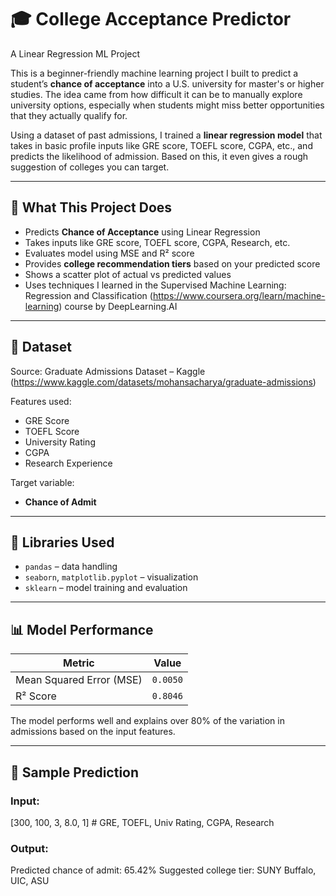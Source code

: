 # 🎓 College Acceptance Predictor 

A Linear Regression ML Project

This is a beginner-friendly machine learning project I built to predict a student’s **chance of acceptance** into a U.S. university for master's or higher studies. The idea came from how difficult it can be to manually explore university options, especially when students might miss better opportunities that they actually qualify for.

Using a dataset of past admissions, I trained a **linear regression model** that takes in basic profile inputs like GRE score, TOEFL score, CGPA, etc., and predicts the likelihood of admission. Based on this, it even gives a rough suggestion of colleges you can target.

---

## 📌 What This Project Does

- Predicts **Chance of Acceptance** using Linear Regression
- Takes inputs like GRE score, TOEFL score, CGPA, Research, etc.
- Evaluates model using MSE and R² score
- Provides **college recommendation tiers** based on your predicted score
- Shows a scatter plot of actual vs predicted values
- Uses techniques I learned in the Supervised Machine Learning: Regression and Classification (https://www.coursera.org/learn/machine-learning) course by DeepLearning.AI

---

## 📁 Dataset

Source: Graduate Admissions Dataset – Kaggle (https://www.kaggle.com/datasets/mohansacharya/graduate-admissions)

Features used:
- GRE Score
- TOEFL Score
- University Rating
- CGPA
- Research Experience  

Target variable: 
- **Chance of Admit**

---

## 🧠 Libraries Used

- `pandas` – data handling  
- `seaborn`, `matplotlib.pyplot` – visualization  
- `sklearn` – model training and evaluation  

---

## 📊 Model Performance

| Metric        		| Value    |
|-------------------------------|----------|
| Mean Squared Error (MSE) 	| `0.0050` |
| R² Score               	| `0.8046` |

The model performs well and explains over 80% of the variation in admissions based on the input features.

---

## 🔎 Sample Prediction

### Input:
[300, 100, 3, 8.0, 1]  # GRE, TOEFL, Univ Rating, CGPA, Research

### Output:
Predicted chance of admit: 65.42%
Suggested college tier: SUNY Buffalo, UIC, ASU

